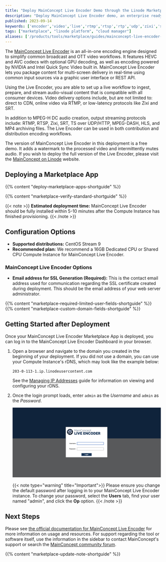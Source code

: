 ```yaml
---
title: "Deploy MainConcept Live Encoder Demo through the Linode Marketplace"
description: "Deploy MainConcept Live Encoder demo, an enterprise ready live encoder for broadcast and OTT video workflows, on a Linode Compute Instance."
published: 2023-09-14
keywords: ['encoder','video','live','rtmp','rtsp','rtp','udp','zixi','srt','mpeg-dash','hls']
tags: ["marketplace", "linode platform", "cloud manager"]
aliases: ['/products/tools/marketplace/guides/mainconcept-live-encoder-demo/']
---
```


The [MainConcept Live Encoder](https://www.mainconcept.com/live-encoder) is an all-in-one encoding engine designed to simplify common broadcast and OTT video workflows. It features HEVC and AVC codecs with optional GPU decoding, as well as encoding powered by NVIDIA and Intel Quick Sync Video built in. MainConcept Live Encoder lets you package content for multi-screen delivery in real-time using common input sources via a graphic user interface or REST API.

Using the Live Encoder, you are able to set up a live workflow to ingest, prepare, and stream audio-visual content that is compatible with all consumer devices. Video delivery options include, but are not limited to: direct to CDN, online video via RTMP, or low-latency protocols like Zixi and SRT.

In addition to MPEG-H DC audio creation, output streaming protocols include: RTMP, RTSP, Zixi, SRT, TS over UDP/HTTP, MPEG-DASH, HLS, and MP4 archiving files. The Live Encoder can be used in both contribution and distribution encoding workflows.

The version of MainConcept Live Encoder in this deployment is a free demo. It adds a watermark to the processed video and intermittently mutes audio. If you wish to deploy the full version of the Live Encoder, please visit the [MainConcept on Linode](https://www.mainconcept.com/akamai-linode) website.

## Deploying a Marketplace App

{{% content "deploy-marketplace-apps-shortguide" %}}

{{% content "marketplace-verify-standard-shortguide" %}}

{{< note >}}
**Estimated deployment time:** MainConcept Live Encoder should be fully installed within 5-10 minutes after the Compute Instance has finished provisioning.
{{< /note >}}

## Configuration Options

- **Supported distributions:** CentOS Stream 9
- **Recommended plan:** We recommend a 16GB Dedicated CPU or Shared CPU Compute Instance for MainConcept Live Encoder.

### MainConcept Live Encoder Options

- **Email address for SSL Generation (Required):** This is the contact email address used for communication regarding the SSL certificate created during deployment. This should be the email address of your web server administrator.

{{% content "marketplace-required-limited-user-fields-shortguide" %}}
{{% content "marketplace-custom-domain-fields-shortguide" %}}

## Getting Started after Deployment

Once your MainConcept Live Encoder Marketplace App is deployed, you can log in to the MainConcept Live Encoder Dashboard in your browser.

1. Open a browser and navigate to the domain you created in the beginning of your deployment. If you did not use a domain, you can use your Compute Instance's rDNS, which may look like the example below:

    ```
    203-0-113-1.ip.linodeusercontent.com
    ```

    See the [Managing IP Addresses](/docs/products/compute/compute-instances/guides/manage-ip-addresses/#configuring-rdns) guide for information on viewing and configuring your rDNS.

2. Once the login prompt loads, enter `admin` as the *Username* and `admin` as the *Password*.

    ![MainConcept Live Encoder Login](mainconcept-live-encoder-login.jpg "MainConcept Live Encoder Login")

    {{< note type="warning" title="Important">}}
    Please ensure you change the default password after logging in to your MainConcept Live Encoder instance. To change your password, select the **Users** tab, find your user named "admin", and click the **Op** option.
    {{< /note >}}

## Next Steps

Please see [the official documentation for MainConcept Live Encoder](https://www.mainconcept.com/live-encoder) for more information on usage and resources. For support regarding the tool or software itself, use the information in the sidebar to contact MainConcept's support or search the [MainConcept community forum](https://forum.mainconcept.com/).

{{% content "marketplace-update-note-shortguide" %}}